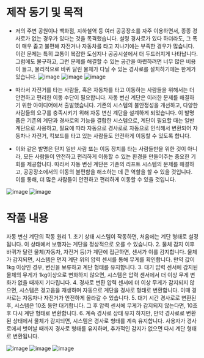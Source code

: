 # 제작 동기 및 목적

* 저의 주변 공원이나 백화점, 지하철역 등 여러 공공장소를 자주 이용하면서, 종종 경사로가 없는 경우가 있다는 것을 목격했습니다. 설령 경사로가 있다 하더라도, 그 폭이 매우 좁고 불편해 자전거나 자동차를  타고 지나기에는 부족한 경우가 많습니다. 이런 문제는 특히 교통이 복잡한 도심지나 공공시설에서 더 두드러지게 나타납니다. 그럼에도 불구하고, 그런 문제를 해결할 수 있는 공간을 마련하려면 너무 많은 비용이 들고, 물리적으로 바퀴 달린 물체가 다닐 수 있는 경사로를 설치하기에는 한계가 있습니다.
![image](https://github.com/user-attachments/assets/05916307-6e28-4e12-bbd8-cf05a7c620fe)
![image](https://github.com/user-attachments/assets/d3b6e51f-de3e-45f7-9caa-135fc2f2afa6)
![image](https://github.com/user-attachments/assets/70af391d-afac-4e29-ad8b-e10d559cdc35)

* 따라서 자전거를 타는 사람들, 혹은 자동차를 타고 이동하는 사람들을 위해서는 더 안전하고 편리한 이동 수단이 필요합니다. 자동 변신 계단은 이러한 문제를 해결하기 위한 아이디어에서 출발했습니다. 기존의  시스템의 불안정성을 개선하고, 다양한 사람들의 요구를 충족시키기 위해 자동 변신 계단을 설계하게 되었습니다. 이 발명품은 기존의 계단과 경사로의 기능을 결합한 시스템으로, 계단이 필요할 때는 일반 계단으로 사용하고, 필요에 따라 자동으로 경사로로 자동으로 인식해서 변환되어 자동차나 자전거, 킥보드를 타고 있는 사람들도 안전하게 이동할 수 있도록 합니다.
* 이와 같은 발명은 단지 일반 사람 또는 이동 장치를 타는 사람들만을 위한 것이 아니라, 모든 사람들이 안전하고 편리하게 이동할 수 있는 환경을 만들어주는 중요한 기회를 제공합니다. 따라서 자동 변신 계단은 기존의 리프트 시스템의 문제를 해결하고, 공공장소에서의 이동의 불편함을 해소하는 데 큰 역할을 할 수 있을 것입니다. 이를 통해, 더 많은 사람들이 안전하고 편리하게 이동할 수 있을 것입니다.

![image](https://github.com/user-attachments/assets/8ede41e2-df35-415e-bc73-fddb3b7ceeae)
![image](https://github.com/user-attachments/assets/658cccd6-8979-47e4-af53-f253f5dcec76)

# 작품 내용

 자동 변신 계단의 작동 원리
    1. 초기 상태
    시스템이 작동하면, 처음에는 계단 형태로 설정됩니다. 이 상태에서 보행자는 계단을 정상적으로 오를 수 있습니다.
    2. 물체 감지
    이후 바퀴가 달린 물체(자동차, 자전거 등)가 계단에 접근하면, 센서가 이를 감지합니다. 물체가 감지되면, 시스템은 먼저 계단 위의 압력 센서를 통해 무게를 확인합니다. 만약 값이 1kg 이상인  경우, 변신을 보류하고 계단 형태를 유지합니다.
    3. 대기
    압력 센서에 감지된 물체의 무게가 1kg이상으로 변화하지 않으면, 시스템은 압력 센서에서 더 이상 무게 변화가 없을 때까지 기다립니다.
    4. 경사로 변환
    압력 센서에 더 이상 무게가 감지되지 않으면, 시스템은 경고음을 재생하며 자동으로 계단을 경사로 형태로 변환합니다. 이때 경사로는 자동차나 자전거가 안전하게 올라갈 수 있습니다.
    5. 대기 시간
    경사로로 변환된 후, 시스템은 10초 동안 대기합니다. 그 후 압력 센서에 무게가 감지되지 않는다면, 10초후 다시 계단 형태로 변환합니다.
    6. 계속 경사로 상태 유지
    하지만, 만약 경사로로 변환된 상태에서 물체가 감지되면, 시스템은 경사로 형태를 계속 유지합니다. 사용자가 경사로에서 벗어날 때까지 경사로 형태를 유지하며, 추가적인 감지가 없으면 다시 계단 형태로 변환됩니다.

![image](https://github.com/user-attachments/assets/88391016-9dbc-4a8d-a463-919863a295e1)
![image](https://github.com/user-attachments/assets/d5a1238e-c1e8-4efb-8aa0-15c22a5d0bca)
![image](https://github.com/user-attachments/assets/514cd34c-e857-4229-8572-0a03ebdd942d)
